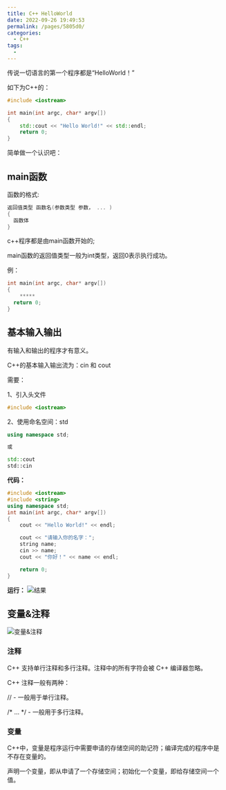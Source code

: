 ```yaml
---
title: C++ HelloWorld
date: 2022-09-26 19:49:53
permalink: /pages/5805d0/
categories:
  - C++
tags:
  - 
---
```

传说一切语言的第一个程序都是“HelloWorld！”

如下为C++的：

```C++
#include <iostream>

int main(int argc, char* argv[])
{
	std::cout << "Hello World!" << std::endl;
    return 0;
}
```

<!-- more -->

简单做一个认识吧：

## main函数

函数的格式:
```c++
返回值类型 函数名(参数类型 参数， ... )
{
  函数体
}
```

c++程序都是由main函数开始的;

main函数的返回值类型一般为int类型，返回0表示执行成功。

例：
```c++
int main(int argc, char* argv[])
{
	*****
  return 0;
}
```
## 基本输入输出

有输入和输出的程序才有意义。

C++的基本输入输出流为：cin 和 cout

需要：

1、引入头文件

```c++
#include <iostream>
```

2、使用命名空间：std
```c++
using namespace std;

或

std::cout
std::cin
```

**代码：**

```C++
#include <iostream>
#include <string>
using namespace std;
int main(int argc, char* argv[])
{
	cout << "Hello World!" << endl;

	cout << "请输入你的名字：";
	string name;
	cin >> name;
	cout << "你好！" << name << endl;

	return 0;
}
```

**运行：**
![结果](https://cdn.addai.cn/博客/202209281016529.png)

## 变量&注释

![变量&注释](https://cdn.addai.cn/博客/202301300930814.png)

### 注释

C++ 支持单行注释和多行注释。注释中的所有字符会被 C++ 编译器忽略。

C++ 注释一般有两种：

// - 一般用于单行注释。

/* ... */ - 一般用于多行注释。

### 变量

C++中，变量是程序运行中需要申请的存储空间的助记符；编译完成的程序中是不存在变量的。

声明一个变量，即从申请了一个存储空间；初始化一个变量，即给存储空间一个值。